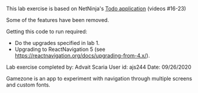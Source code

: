 This lab exercise is based on NetNinja's
[Todo application](https://www.youtube.com/playlist?list=PL4cUxeGkcC9ixPU-QkScoRBVxtPPzVjrQ)
(videos #16-23)

Some of the features have been removed.

Getting this code to run required:
- Do the upgrades specified in lab 1.
- Upgrading to ReactNavigation 5 (see <https://reactnavigation.org/docs/upgrading-from-4.x/>).

Lab exercise completed by: Advait Scaria
User id: ajs244
Date: 09/26/2020

Gamezone is an app to experiment with navigation through multiple screens and custom fonts.
